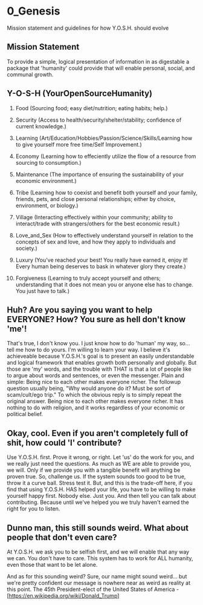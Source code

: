 # 0_Genesis
Mission statement and guidelines for how Y.O.S.H. should evolve

## Mission Statement
To provide a simple, logical presentation of information in as digestable a package that 'humanity' could provide that will enable personal, social, and communal growth.

## Y-O-S-H (YourOpenSourceHumanity)

1. Food (Sourcing food; easy diet/nutrition; eating habits; help.)

2. Security (Access to health/security/shelter/stability; confidence of current knowledge.)

3. Learning (Art/Education/Hobbies/Passion/Science/Skills/Learning how to give yourself more free time/Self Improvement.)

4. Economy (Learning how to effeciently utilize the flow of a resource from sourcing to consumption.)

5. Maintenance (The importance of ensuring the sustainability of your economic environment.)

6. Tribe (Learning how to coexist and benefit both yourself and your family, friends, pets, and close personal relationships; either by choice, environment, or biology.)

7. Village (Interacting effectively within your community; ability to interact/trade with strangers/others for the best economic result.)

8. Love_and_Sex (How to effectively understand yourself in relation to the concepts of sex and love, and how they apply to individuals and society.)

9. Luxury (You've reached your best! You really have earned it, enjoy it! Every human being deserves to bask in whatever glory they create.)

10. Forgiveness (Learning to truly accept yourself and others; understanding that it does not mean you or anyone else has to change. You just have to talk.)

## Huh? Are you saying you want to help EVERYONE? How? You sure as hell don't know 'me'!
That's true, I don't know you. I just know how to do 'human' my way, so... tell me how to do yours. I'm willing to learn your way. I believe it's achieveable because Y.O.S.H.'s goal is to present an easily understandable and logical framework that enables growth both personally and globally. But those are 'my' words, and the trouble with THAT is that a lot of people like to argue about words and sentences, or even the messenger.
Plain and simple: Being nice to each other makes everyone richer.
The followup question usually being, "Why would anyone do it? Must be sort of scam/cult/ego trip."
To which the obvious reply is to simply repeat the original answer. Being nice to each other makes everyone richer. It has nothing to do with religion, and it works regardless of your economic or political belief.

## Okay, cool. Even if you aren't completely full of shit, how could 'I' contribute?
Use Y.O.S.H. first. Prove it wrong, or right. Let 'us' do the work for you, and we really just need the questions. As much as WE are able to provide you, we will. Only if we provide you with a tangible benefit will anything be proven true. So, challenge us. If the system sounds too good to be true, throw it a curve ball. Stress test it. But, and this is the trade-off here, if you find that using Y.O.S.H. HAS helped your life, you have to be willing to make yourself happy first. Nobody else. Just you. And then tell you can talk about contributing. Because until we've helped you we truly haven't earned the right for you to listen.

## Dunno man, this still sounds weird. What about people that don't even care?
At Y.O.S.H. we ask you to be selfish first, and we will enable that any way we can. You don't have to care. This system has to work for ALL humanity, even those that want to be let alone.

And as for this sounding weird? Sure, our name might sound weird... but we're pretty confident our message is nowhere near as weird as reality at this point.
The 45th President-elect of the United States of America - [https://en.wikipedia.org/wiki/Donald_Trump]

